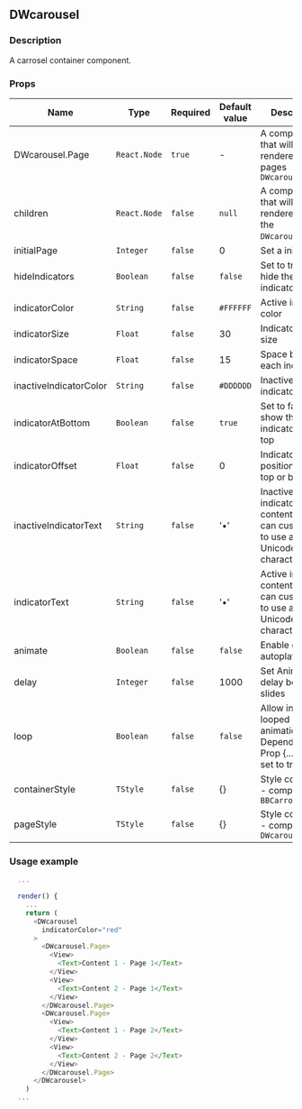 
## <a name="section-dwcarousel"> DWcarousel 
### Description

A carrosel container component.

### Props

| Name     | Type   | Required | Default value | Description                                                                                                                  |
| -------- | ------ | -------- | ------------- | ---------------------------------------------------------------------------------------------------------------------------- |
| DWcarousel.Page      | `React.Node`  | `true`  | -         | A component that will be rendered the pages `DWcarousel`|
| children              | `React.Node`  | `false` | `null`    | A component that will be rendered inside the `DWcarousel.Page`. |
| initialPage           | `Integer`     | `false` | 0         | Set a initial page |
| hideIndicators        | `Boolean`     | `false` | `false`   | Set to true to hide the indicators |
| indicatorColor        | `String`      | `false` | `#FFFFFF` | Active indicator color |
| indicatorSize         | `Float`       | `false` | 30        | Indicator bullet size |
| indicatorSpace        | `Float`       | `false` | 15        | Space between each indicator |
| inactiveIndicatorColor| `String`      | `false` | `#DDDDDD` | Inactive indicator color |
| indicatorAtBottom     | `Boolean`     | `false` | `true`    | Set to false to show the indicators at the top |
| indicatorOffset       | `Float`       | `false` | 0         | Indicator relative position from top or bottom |
| inactiveIndicatorText | `String`      | `false` | '•'       | Inactive indicator content ( You can customize to use any Unicode character ) |
| indicatorText         | `String`      | `false` | '•'       | Active indicator content ( You can customize to use any Unicode character ) |
| animate               | `Boolean`     | `false` | `false`   | Enable carousel autoplay |
| delay                 | `Integer`     | `false` | 1000      | Set Animation delay between slides |
| loop                  | `Boolean`     | `false` | `false`   | Allow infinite looped animation. Depends on Prop {...animate} set to true. |
| containerStyle        | `TStyle`      | `false` | {}        | Style container - component `BBCarrosel` |
| pageStyle             | `TStyle`      | `false` | {}        | Style container - component `DWcarousel.Page` |


### Usage example

```javascript
  ...

  render() {
    ...
    return (
      <DWcarousel
        indicatorColor="red"
      >
        <DWcarousel.Page>
          <View>
            <Text>Content 1 - Page 1</Text>
          </View>
          <View>
            <Text>Content 2 - Page 1</Text>
          </View>
        </DWcarousel.Page>
        <DWcarousel.Page>
          <View>
            <Text>Content 1 - Page 2</Text>
          </View>
          <View>
            <Text>Content 2 - Page 2</Text>
          </View>
        </DWcarousel.Page>
      </DWcarousel>
    )
  ...
```